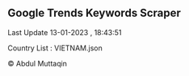 

## Google Trends Keywords Scraper 
 
Last Update 13-01-2023 , 18:43:51

Country List :
VIETNAM.json



© Abdul Muttaqin 
